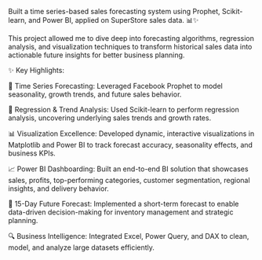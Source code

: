 Built a time series-based sales forecasting system using Prophet, Scikit-learn, and Power BI, applied on SuperStore sales data. 📊✨

This project allowed me to dive deep into forecasting algorithms, regression analysis, and visualization techniques to transform historical sales data into actionable future insights for better business planning.

✨ Key Highlights:

🎯 Time Series Forecasting: Leveraged Facebook Prophet to model seasonality, growth trends, and future sales behavior.

🧠 Regression & Trend Analysis: Used Scikit-learn to perform regression analysis, uncovering underlying sales trends and growth rates.

📊 Visualization Excellence: Developed dynamic, interactive visualizations in Matplotlib and Power BI to track forecast accuracy, seasonality effects, and business KPIs.

📈 Power BI Dashboarding: Built an end-to-end BI solution that showcases sales, profits, top-performing categories, customer segmentation, regional insights, and delivery behavior.

📆 15-Day Future Forecast: Implemented a short-term forecast to enable data-driven decision-making for inventory management and strategic planning.

🔍 Business Intelligence: Integrated Excel, Power Query, and DAX to clean, model, and analyze large datasets efficiently.
